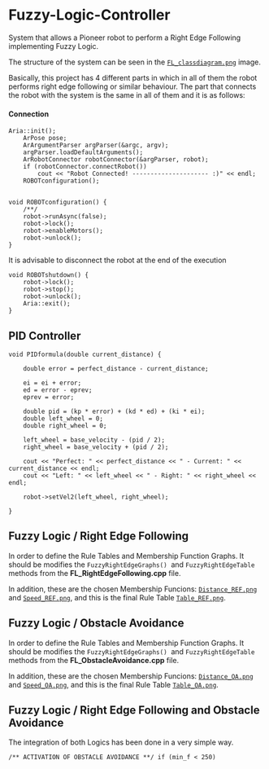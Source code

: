 # Fuzzy-Logic-Controller
System that allows a Pioneer robot to perform a Right Edge Following implementing Fuzzy Logic.

The structure of the system can be seen in the [` FL_classdiagram.png `](./FL_classdiagram.png) image.

Basically, this project has 4 different parts in which in all of them the robot performs right edge following or similar behaviour. 
The part that connects the robot with the system is the same in all of them and it is as follows:

#### Connection
```
Aria::init();
	ArPose pose;
	ArArgumentParser argParser(&argc, argv);
	argParser.loadDefaultArguments();
	ArRobotConnector robotConnector(&argParser, robot);
	if (robotConnector.connectRobot())
		cout << "Robot Connected! --------------------- :)" << endl;
	ROBOTconfiguration();
 
```

```
void ROBOTconfiguration() {
	/**/
	robot->runAsync(false);
	robot->lock();
	robot->enableMotors();
	robot->unlock();
}

```
It is advisable to disconnect the robot at the end of the execution

```
void ROBOTshutdown() {
	robot->lock();
	robot->stop();
	robot->unlock();
	Aria::exit();
}

```

## PID Controller

```
void PIDformula(double current_distance) {

	double error = perfect_distance - current_distance;

	ei = ei + error;
	ed = error - eprev;
	eprev = error;

	double pid = (kp * error) + (kd * ed) + (ki * ei);
	double left_wheel = 0;
	double right_wheel = 0;

	left_wheel = base_velocity - (pid / 2);
	right_wheel = base_velocity + (pid / 2);

	cout << "Perfect: " << perfect_distance << " - Current: " << current_distance << endl;
	cout << "Left: " << left_wheel << " - Right: " << right_wheel << endl;

	robot->setVel2(left_wheel, right_wheel);

}
```

## Fuzzy Logic / Right Edge Following

In order to define the Rule Tables and Membership Function Graphs. It should be modifies the ` FuzzyRightEdgeGraphs() `  and ` FuzzyRightEdgeTable ` methods from the **FL_RightEdgeFollowing.cpp** file.

In addition, these are the chosen Membership Funcions: [` Distance_REF.png `](./Graphs/distance_REF.png) and  [` Speed_REF.png `](./Graphs/Speed_REF.png), and this is the final Rule Table [` Table_REF.png `](./Graphs/Table_REF.png).


## Fuzzy Logic / Obstacle Avoidance

In order to define the Rule Tables and Membership Function Graphs. It should be modifies the ` FuzzyRightEdgeGraphs() `  and ` FuzzyRightEdgeTable ` methods from the **FL_ObstacleAvoidance.cpp** file.

In addition, these are the chosen Membership Funcions: [` Distance_OA.png `](./Graphs/Distance_OA.png) and  [` Speed_OA.png `](./Graphs/Speed_OA.png), and this is the final Rule Table [` Table_OA.png `](./Graphs/Table_OA.png).

## Fuzzy Logic / Right Edge Following and Obstacle Avoidance

The integration of both Logics has been done in a very simple way. 

` /** ACTIVATION OF OBSTACLE AVOIDANCE **/
		if (min_f < 250) `
    
